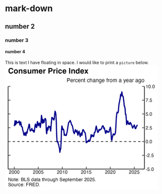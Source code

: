 # mark-down
## number 2
### number 3
#### number 4

This is text I have floating in space. I would like to print a `picture` below.
![Plot Number One.](plot_cpi.png)